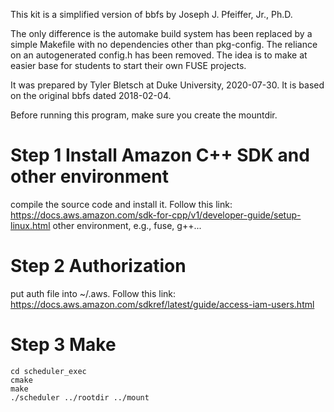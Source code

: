 This kit is a simplified version of bbfs by Joseph J. Pfeiffer, Jr., Ph.D.

The only difference is the automake build system has been replaced by a simple Makefile with no dependencies other
than pkg-config. The reliance on an autogenerated config.h has been removed. The idea is to make at easier base 
for students to start their own FUSE projects.

It was prepared by Tyler Bletsch at Duke University, 2020-07-30. It is based on the original bbfs dated 2018-02-04.

Before running this program, make sure you create the mountdir.

# Step 1 Install Amazon C++ SDK and other environment
compile the source code and install it. Follow this link: https://docs.aws.amazon.com/sdk-for-cpp/v1/developer-guide/setup-linux.html
other environment, e.g., fuse, g++...

# Step 2 Authorization
put auth file into ~/.aws. Follow this link: https://docs.aws.amazon.com/sdkref/latest/guide/access-iam-users.html

# Step 3 Make
```
cd scheduler_exec
cmake
make
./scheduler ../rootdir ../mount
```
